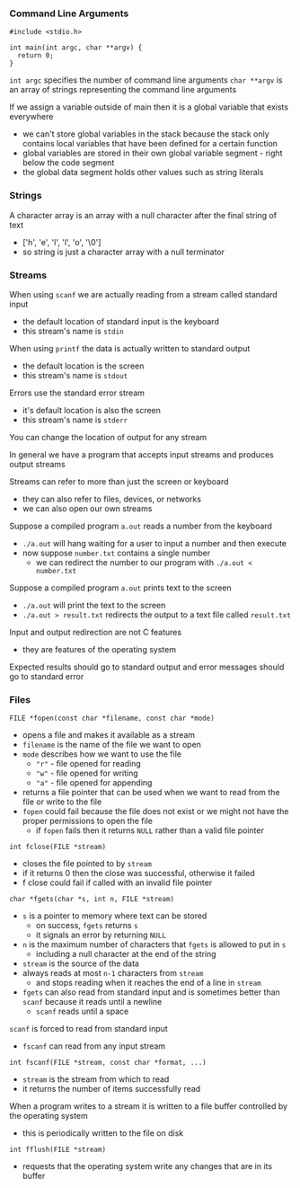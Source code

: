### Command Line Arguments

```
#include <stdio.h>

int main(int argc, char **argv) {
  return 0;
}
```

`int argc` specifies the number of command line arguments
`char **argv` is an array of strings representing the command line arguments

If we assign a variable outside of main then it is a global variable that exists everywhere
* we can't store global variables in the stack because the stack only contains local variables that have been defined for a certain function
* global variables are stored in their own global variable segment - right below the code segment
* the global data segment holds other values such as string literals

### Strings
A character array is an array with a null character after the final string of text
* ['h', 'e', 'l', 'l', 'o', '\0']
* so string is just a character array with a null terminator

### Streams
When using `scanf` we are actually reading from a stream called standard input
* the default location of standard input is the keyboard
* this stream's name is `stdin`

When using `printf` the data is actually written to standard output
* the default location is the screen
* this stream's name is `stdout`

Errors use the standard error stream
* it's default location is also the screen
* this stream's name is `stderr`

You can change the location of output for any stream

In general we have a program that accepts input streams and produces output streams

Streams can refer to more than just the screen or keyboard
* they can also refer to files, devices, or networks
* we can also open our own streams

Suppose a compiled program `a.out` reads a number from the keyboard
* `./a.out` will hang waiting for a user to input a number and then execute
* now suppose `number.txt` contains a single number
  * we can redirect the number to our program with `./a.out < number.txt`

Suppose a compiled program `a.out` prints text to the screen
* `./a.out` will print the text to the screen
* `./a.out > result.txt` redirects the output to a text file called `result.txt`

Input and output redirection are not C features
* they are features of the operating system

Expected results should go to standard output and error messages should go to standard error

### Files
`FILE *fopen(const char *filename, const char *mode)`
* opens a file and makes it available as a stream
* `filename` is the name of the file we want to open
* `mode` describes how we want to use the file
  * `"r"` - file opened for reading
  * `"w"` - file opened for writing
  * `"a"` - file opened for appending
* returns a file pointer that can be used when we want to read from the file or write to the file
* `fopen` could fail because the file does not exist or we might not have the proper permissions to open the file
  * if `fopen` fails then it returns `NULL` rather than a valid file pointer

`int fclose(FILE *stream)`
* closes the file pointed to by `stream`
* if it returns 0 then the close was successful, otherwise it failed
* f close could fail if called with an invalid file pointer

`char *fgets(char *s, int n, FILE *stream)`
* `s` is a pointer to memory where text can be stored
  * on success, `fgets` returns `s`
  * it signals an error by returning `NULL`
* `n` is the maximum number of characters that `fgets` is allowed to put in `s`
  * including a null character at the end of the string
* `stream` is the source of the data
* always reads at most `n-1` characters from `stream`
  * and stops reading when it reaches the end of a line in `stream`
* `fgets` can also read from standard input and is sometimes better than `scanf` because it reads until a newline
  * `scanf` reads until a space

`scanf` is forced to read from standard input
* `fscanf` can read from any input stream

`int fscanf(FILE *stream, const char *format, ...)`
* `stream` is the stream from which to read
* it returns the number of items successfully read

When a program writes to a stream it is written to a file buffer controlled by the operating system
* this is periodically written to the file on disk

`int fflush(FILE *stream)`
* requests that the operating system write any changes that are in its buffer
